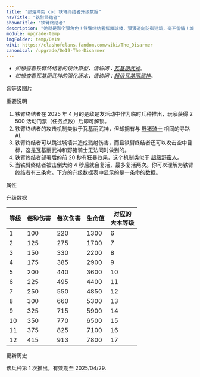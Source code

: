 ```yaml
---
title: "部落冲突 coc 铁臂终结者升级数据"
navTitle: "铁臂终结者"
shownTitle: "铁臂终结者"
description: "她就是那个狠角色！铁臂终结者挥舞球棒，狠狠砸向防御建筑，毫不留情！城墙？对她来说根本不是问题，一跃而过轻松突破！她必须被击倒三次才会彻底倒下，这才叫硬茬！"
module: upgrade-temp
imgFolder: temp/0e19
wiki: https://clashofclans.fandom.com/wiki/The_Disarmer
canonical: /upgrade/0e19-The-Disarmer
---
```


- *如想查看铁臂终结者的设计原型，请访问：[瓦基丽武神](/upgrade/0082-Valkyrie)。*
- *如想查看瓦基丽武神的强化版本，请访问：[超级瓦基丽武神](/upgrade/0607-Super-Valkyrie)。*

<UnitInfo :folder="$frontmatter.imgFolder" imgSrc="Disarmer_info.png" :imgAlt="$frontmatter.navTitle" :description="$frontmatter.description" />

<SmallTitle>各等级图片</SmallTitle>

<Panel>
    <UnitImgGroup :folder="$frontmatter.imgFolder">
        <UnitImg imgTitle="所有等级" imgSrc="Disarmer1.png" />
    </UnitImgGroup>
</Panel>

<SmallTitle>重要说明</SmallTitle>

1. 铁臂终结者在 2025 年 4 月的是敌是友活动中作为临时兵种推出，玩家获得 2 500 活动门票（任务点数）后即可解锁。
2. 铁臂终结者的攻击机制类似于瓦基丽武神，但却拥有与 [野猪骑士](/upgrade/0081-Hog-Rider) 相同的寻路 AI.
3. 铁臂终结者可以跳过城墙并造成溅射伤害，而且铁臂终结者还可以攻击空中目标，这是瓦基丽武神和野猪骑士无法同时做到的。
4. 铁臂终结者部署后的前 20 秒有狂暴效果，这个机制类似于 [超级野蛮人](/upgrade/0600-Super-Barbarian)。
5. 当铁臂终结者被击倒大约 4 秒后就会复活，最多复活两次。你可以理解为铁臂终结者有三条命。下方的升级数据表中显示的是一条命的数据。

<SmallTitle>属性</SmallTitle>

<UnitProperties>
    <UnitProperty pKey="部队类型" pValue="地面近战单位" />
    <UnitProperty pKey="攻击偏好" pValue="防御建筑" />
    <UnitProperty pKey="伤害类型" pValue="范围伤害" />
    <UnitProperty pKey="伤害半径" pValue="2.5 格" />
    <UnitProperty pKey="攻击的目标" pValue="地面和空中目标" />
    <UnitProperty pKey="占据人口" pValue="60" />
    <UnitProperty pKey="移动速度" pValue="3 格/秒" />
    <UnitProperty pKey="攻击速度" pValue="2.2 秒/次" />
    <UnitProperty pKey="首次攻击时机" pValue="到达目标后 0.6 秒" />
    <UnitProperty pKey="攻击距离" pValue="0.5 格" />
    <UnitProperty pKey="狂暴效果持续时间" pValue="20 秒" />
    <UnitProperty pKey="狂暴状态下伤害增加" pValue="100%" />
    <UnitProperty pKey="狂暴状态下移动速度增加" pValue="1.75 格/秒" />
    <UnitProperty pKey="所需训练营等级" pValue="1" />
    <UnitProperty pKey="所需大本等级" pValue="6" />
    <UnitProperty pKey="训练时间" pValue="无" trainingSystem="2025" />
</UnitProperties>

<SmallTitle>升级数据</SmallTitle>

<UnitTable>

| 等级 | 每秒伤害 | 每次伤害 | 生命值 |对应的<br>大本等级|
| ---- |   ---   |   ---   |   ---  |       ---      |
|   1  |   100   |   220   |  1300  |        6       |
|   2  |   125   |   275   |  1700  |        7       |
|   3  |   150   |   330   |  2200  |        8       |
|   4  |   175   |   385   |  2900  |        9       |
|   5  |   200   |   440   |  3600  |       10       |
|   6  |   225   |   495   |  4400  |       11       |
|   7  |   250   |   550   |  4850  |       12       |
|   8  |   300   |   660   |  5300  |       13       |
|   9  |   325   |   715   |  5900  |       14       |
|  10  |   350   |   770   |  6500  |       15       |
|  11  |   375   |   825   |  7100  |       16       |
|  12  |   415   |   913   |  7800  |       17       |
</UnitTable>

<SmallTitle>更新历史</SmallTitle>

<Timeline>
    <TimelineItem date="2025/04/08">
        <TimelineRow>该兵种第 1 次推出，有效期至 2025/04/29.</TimelineRow>
    </TimelineItem>
    <TimelineItem :historyBottom="true" />
</Timeline>